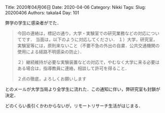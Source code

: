 ﻿Title: 2020年04月06日
Date: 2020-04-06
Category: Nikki
Tags: 
Slug: 20200406
Authors: takala4
Day: 101



弊学の学生に感染者がでた．


>今回の連絡は，標記の通り，大学・実験室での研究業務などの対応についてです．
>当面は，以下のように対応してください．
>１）大学，研究室，実験室等には，原則来ないこと（不要不急の外出の自粛．公共交通機関の使用による経路不明感染の防止）．
>
>２）継続維持が必要な実験装置などの対応で，やむなく大学に来る必要はある場合は，指導教員に連絡，相談して許可を得ること．
>
>２点の徹底，よろしくお願いします


とのメールが大学当局より全学生に流れた．この通知に伴い，弊研究室も封鎖が決定．


どのくらい長引くかわからないが，リモートリサーチ生活がはじまる．
